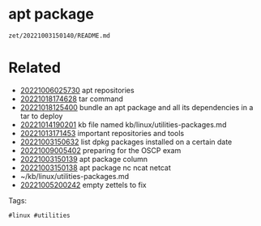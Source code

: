 # apt package

` zet/20221003150140/README.md `

# Related

- [20221006025730](/zet/20221006025730/README.md) apt repositories
- [20221018174628](/zet/20221018174628/README.md) tar command
- [20221018125400](/zet/20221018125400/README.md) bundle an apt package and all its dependencies in a tar to deploy
- [20221014190201](/zet/20221014190201/README.md) kb file named kb/linux/utilities-packages.md
- [20221013171453](/zet/20221013171453/README.md) important repositories and tools
- [20221003150632](/zet/20221003150632/README.md) list dpkg packages installed on a certain date
- [20221009005402](/zet/20221009005402/README.md) preparing for the OSCP exam
- [20221003150139](/zet/20221003150139/README.md) apt package column
- [20221003150138](/zet/20221003150138/README.md) apt package nc ncat netcat
- ~/kb/linux/utilities-packages.md
- [20221005200242](/zet/20221005200242/README.md) empty zettels to fix

Tags:

    #linux #utilities 
